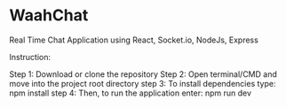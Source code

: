 # WaahChat
Real Time Chat Application using React, Socket.io, NodeJs, Express

Instruction: 

Step 1: Download or clone the repository 
Step 2: Open terminal/CMD and move into the project root directory
step 3: To install dependencies type: npm install
step 4: Then, to run the application enter: npm run dev
